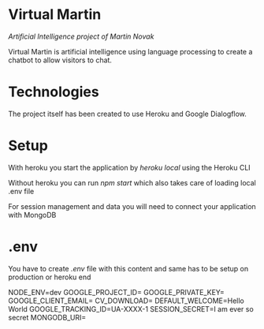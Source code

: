 # Virtual Martin
*Artificial Intelligence project of Martin Novak*

Virtual Martin is artificial intelligence using language processing to create a chatbot to allow visitors to chat.

# Technologies

The project itself has been created to use Heroku and Google Dialogflow.

# Setup

With heroku you start the application by *heroku local* using the Heroku CLI

Without heroku you can run *npm start* which also takes care of loading local .env file

For session management and data you will need to connect your application with MongoDB

# .env

You have to create *.env* file with this content and same has to be setup on production or heroku end

NODE_ENV=dev
GOOGLE_PROJECT_ID=
GOOGLE_PRIVATE_KEY=
GOOGLE_CLIENT_EMAIL=
CV_DOWNLOAD=
DEFAULT_WELCOME=Hello World
GOOGLE_TRACKING_ID=UA-XXXX-1
SESSION_SECRET=I am ever so secret
MONGODB_URI=